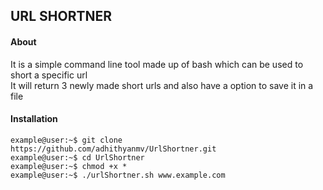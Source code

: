 ## URL SHORTNER
#### About
It is a simple command line tool made up of bash which can be used to short a specific url <br>
It will return 3 newly made short urls and also have a option to save it in a file

#### Installation

``` console
example@user:~$ git clone https://github.com/adhithyanmv/UrlShortner.git
example@user:~$ cd UrlShortner
example@user:~$ chmod +x *
example@user:~$ ./urlShortner.sh www.example.com
```
